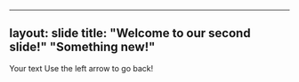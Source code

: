 
---
layout: slide
title: "Welcome to our second slide!"
"Something new!"
---
Your text
Use the left arrow to go back!
